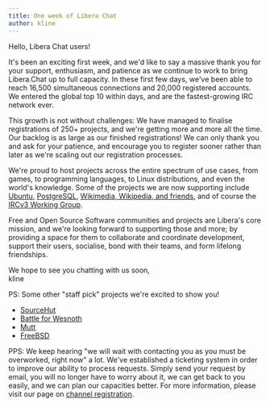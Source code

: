 ```yaml
---
title: One week of Libera Chat
author: kline
---
```


Hello, Libera Chat users!

It's been an exciting first week, and we'd like to say a massive thank you for
your support, enthusiasm, and patience as we continue to work to bring
Libera.Chat up to full capacity. In these first few days, we've been able to
reach 16,500 simultaneous connections and 20,000 registered accounts. We
entered the global top 10 within days, and are the fastest-growing IRC network
ever.

This growth is not without challenges: We have managed to finalise
registrations of 250+ projects, and we're getting more and more all the time.
Our backlog is as large as our finished registrations! We can only thank you
and ask for your patience, and encourage you to register sooner rather than
later as we're scaling out our registration processes.

We're proud to host projects across the entire spectrum of use cases, from
games, to programming languages, to Linux distributions, and even the world's
knowledge. Some of the projects we are now supporting include [Ubuntu][1],
[PostgreSQL][2], [Wikimedia, Wikipedia, and friends][3], and of course the
[IRCv3 Working Group][4].

Free and Open Source Software communities and projects are Libera's core
mission, and we're looking forward to supporting those and more; by providing a
space for them to collaborate and coordinate development, support their users,
socialise, bond with their teams, and form lifelong friendships.

We hope to see you chatting with us soon,\
kline

PS: Some other "staff pick" projects we're excited to show you!

- [SourceHut](https://sourcehut.org/blog/2021-05-19-liberachat/)
- [Battle for Wesnoth](https://twitter.com/Wesnoth/status/1396298348118913025)
- [Mutt](http://lists.mutt.org/pipermail/mutt-announce/Week-of-Mon-20210517/000037.html)
- [FreeBSD](https://wiki.freebsd.org/IRC/Official-FreeBSD-IRC-channels-now-on-Libera-Chat)

PPS: We keep hearing "we will wait with contacting you as you must be
overworked, right now" a lot. We've established a ticketing system in order to
improve our ability to process requests. Simply send your request by email, you
will no longer have to worry about it, we can get back to you easily, and we
can plan our capacities better. For more information, please visit our page on
[channel registration](https://libera.chat/chanreg).

[1]: https://lists.ubuntu.com/archives/ubuntu-irc/2021-May/001923.html
[2]: https://www.postgresql.org/about/news/migration-of-postgresql-irc-channels-2216/
[3]: https://meta.wikimedia.org/wiki/IRC/Migrating_to_Libera_Chat
[4]: https://twitter.com/IRCv3/status/1395425788447674372
